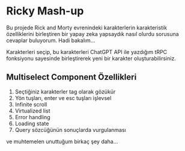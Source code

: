 # Ricky Mash-up

Bu projede Rick and Morty evrenindeki karakterlerin karakteristik özelliklerini birleştiren bir yapay zeka yapsaydık nasıl olurdu sorusuna cevaplar buluyorum. Hadi bakalım...

Karakterleri seçip, bu karakterleri ChatGPT API ile yazdığım tRPC fonksiyonu sayesinde birleştirerek yeni bir karakter oluşturabilirsiniz.

## Multiselect Component Özellikleri

1. Seçtiğiniz karakterler tag olarak gözükür
2. Yön tuşları, enter ve esc tuşları işlevsel
3. Infinite scroll
4. Virtualized list
5. Error handling
6. Loading state
7. Query sözcüğünün sonuçlarda vurgulanması

ve muhtemelen unuttuğum birkaç şey daha...
